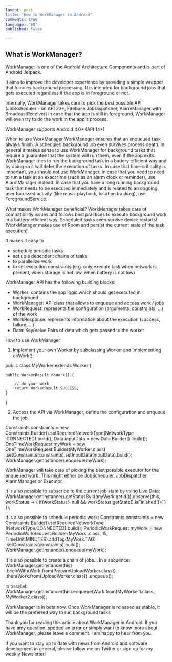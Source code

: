 ```yaml
---
layout: post
title: "How to WorkManager in Android"
comments: true
language: "EN"
published: false

---
```



## What is WorkManager?
WorkManager is one of the Android Architecture Components and is part of Android Jetpack. 

It aims to improve the developer experience by providing a simple wrapper that handles background processing. It is intended for background jobs that gets executed regardless if the app is in foreground or not.

Internally, WorkManager takes care to pick the best possible API (JobScheduler - on API 23+, Firebase JobDispatcher, AlarmManager with BroadcastReceiver)
In case that the app is still in foreground, WorkManager will even try to do the work in the app's process.

WorkManager supports Android 4.0+ (API 14+)

When to use WorkManager
WorkManager ensures that an enqueued task always finish. A scheduled background job even survives process death.
In general it makes sense to use WorkManager for background tasks that require a guarantee that the system will run them, even if the app exits. WorkManager tries to run the background task in a battery efficient way and by doing so it will defer the execution of tasks. In case that time-criticality is important, you should not use WorkManager.
In case that you need to need to run a task at an exact time (such as an alarm clock or reminder), use AlarmManager instead.
In case that you have a long running background task that needs to be executed immediately and is related to an ongoing user focussed activity (like music playback, location tracking), use ForegroundService.

What makes WorkManager beneficial?
WorkManager takes care of compatibilitiy issues and follows best practices to execute background work in a battery efficient way. Scheduled tasks even survive device restarts! (WorkManager makes use of Room and persist the current state of the task execution)

It makes it easy to
- schedule periodic tasks
- set up a dependent chains of tasks
- to parallelize work
- to set execution constraints (e.g. only execute task when network is present, when storage is not low, when battery is not low)



WorkManager API has the following building blocks:

- Worker: contains the app logic which should get executed in background
- WorkManager: API class that allows to enqueue and access work / jobs
- WorkRequest: represents the configuration (arguments, constraints, ...) of the work
- WorkResponse: represents information about the execution (success, failure, ...)
- Data: Key/Value Pairs of data which gets passed to the worker


How to use WorkManager

1. Implement your own Worker by subclassing Worker and implementing doWork():

public class MyWorker extends Worker {

    public WorkerResult doWork() {
        
        // do your work
        return WorkerResult.SUCCESS;
    }
}


2. Access the API via WorkManager, define the configuration and enqueue the job

Constraints constraints = new Constraints.Builder().setRequiredNetworkType(NetworkType
            .CONNECTED).build();
Data inputData = new Data.Builder()
            .build();
OneTimeWorkRequest myWork = new OneTimeWorkRequest.Builder(MyWorker.class)
            .setConstraints(constraints).setInputData(inputData).build();
WorkManager.getInstance().enqueue(myWork);


WorkManager will take care of picking the best possible executor for the enqueued work. This might either be JobScheduler, JobDispatcher, AlarmManager or Executor.


It is also possible to subscribe to the current job state by using Live Data:
WorkManager.getInstance().getStatusById(myWork.getId()).observe(this,
        workStatus -> {
    if(workStatus!=null && workStatus.getState().isFinished()){
             }
});

It is also possible to schedule periodic work:
Constraints constraints = new Constraints.Builder().setRequiredNetworkType
        (NetworkType.CONNECTED).build();
PeriodicWorkRequest myWork = new PeriodicWorkRequest.Builder(MyWork
        .class, 15, TimeUnit.MINUTES).addTag(MyWork.TAG)
        .setConstraints(constraints).build();
WorkManager.getInstance().enqueue(myWork);

It is also possible to create a chain of jobs...
In a sequence:
WorkManager.getInstance(this)
        .beginWith(Work.from(PrepareUploadWorker.class))
        .then(Work.from(UploadWorker.class))
        .enqueue();

In parallel:
WorkManager.getInstance(this).enqueue(Work.from(MyWorker1.class, 
        MyWorker2.class));


WorkManager is in beta now. Once WorkManager is released as stable, it will be the preferred way to run background tasks  

Thank you for reading this article about WorkManager in Android. If you have amy question, spotted an error or simply want to know more about WorkManager, please leave a comment. I am happy to hear from you.

If you want to stay up to date with news from Android and software development in general, please follow me on Twitter or sign up for my weekly Newsletter!
